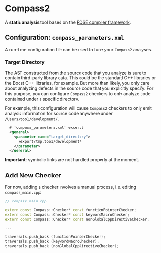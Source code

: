 Compass2
========

A **static analysis** tool based on the [ROSE compiler framework](http://rosecompiler.org/).

## Configuration: `compass_parameters.xml`

A run-time configuration file can be used to tune your `Compass2` analyses.

### Target Directory

The AST constructed from the source code that you analyze is sure to contain third-party
library data. This could be the standard C++ libraries or the Boost C++ libraries, for example.
But more than likely, you only care about analyzing defects in the source code that you
explicitly specify. For this purpose, you can configure `Compass2` checkers to only analyze code
contained under a specific directory.

For example, this configuration will cause `Compass2` checkers to only emit analysis information
for source code anywhere under `/Users/too1/development/`.

```xml
  # `compass_parameters.xml` excerpt
  <general>
    <parameter name="target_directory">
      /export/tmp.too1/development/
    </parameter>
  </general>
```

**Important**: symbolic links are not handled properly at the moment.

## Add New Checker

For now, adding a checker involves a manual process, i.e. editing `compass_main.cpp`:

```C++
// compass_main.cpp

extern const Compass::Checker* const functionPointerChecker;
extern const Compass::Checker* const keywordMacroChecker;
extern const Compass::Checker* const nonGlobalCppDirectiveChecker;

...

traversals.push_back (functionPointerChecker);
traversals.push_back (keywordMacroChecker);
traversals.push_back (nonGlobalCppDirectiveChecker);
```
